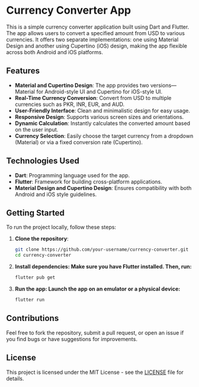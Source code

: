 # Currency Converter App

This is a simple currency converter application built using Dart and Flutter. The app allows users to convert a specified amount from USD to various currencies. It offers two separate implementations: one using Material Design and another using Cupertino (iOS) design, making the app flexible across both Android and iOS platforms.

## Features

- **Material and Cupertino Design**: The app provides two versions—Material for Android-style UI and Cupertino for iOS-style UI.
- **Real-Time Currency Conversion**: Convert from USD to multiple currencies such as PKR, INR, EUR, and AUD.
- **User-Friendly Interface**: Clean and minimalistic design for easy usage.
- **Responsive Design**: Supports various screen sizes and orientations.
- **Dynamic Calculation**: Instantly calculates the converted amount based on the user input.
- **Currency Selection**: Easily choose the target currency from a dropdown (Material) or via a fixed conversion rate (Cupertino).

## Technologies Used

- **Dart**: Programming language used for the app.
- **Flutter**: Framework for building cross-platform applications.
- **Material Design and Cupertino Design**: Ensures compatibility with both Android and iOS style guidelines.

## Getting Started

To run the project locally, follow these steps:

1. **Clone the repository**:

   ```bash
   git clone https://github.com/your-username/currency-converter.git
   cd currency-converter
   ```

2. **Install dependencies: Make sure you have Flutter installed. Then, run:**

   ```bash
   flutter pub get
   ```

3. **Run the app: Launch the app on an emulator or a physical device:**

   ```bash
   flutter run
   ```

## Contributions

Feel free to fork the repository, submit a pull request, or open an issue if you find bugs or have suggestions for improvements.

## License

This project is licensed under the MIT License - see the [LICENSE](LICENSE) file for details.
